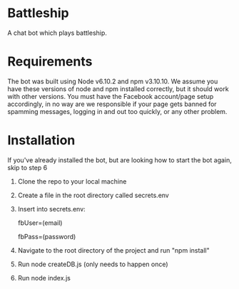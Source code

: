 # Battleship
A chat bot which plays battleship.

# Requirements
The bot was built using Node v6.10.2 and npm v3.10.10. We assume you have these versions of node and npm installed correctly, but it should work with other versions.
You must have the Facebook account/page setup accordingly, in no way are we responsible if your page gets banned for spamming messages, logging in and out too quickly, or any other problem.

# Installation

If you've already installed the bot, but are looking how to start the bot again, skip to step 6

1.  Clone the repo to your local machine
2.  Create a file in the root directory called secrets.env
3.  Insert into secrets.env:

    fbUser=(email)

    fbPass=(password)
4.  Navigate to the root directory of the project and run "npm install"
5.  Run node createDB.js (only needs to happen once)
6.  Run node index.js
